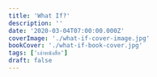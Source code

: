 ```yaml
---
title: 'What If?'
description: ''
date: '2020-03-04T07:00:00.000Z'
coverImage: './what-if-cover-image.jpg'
bookCover: './what-if-book-cover.jpg'
tags: ['เล่าหนังสือ']
draft: false
---
```

